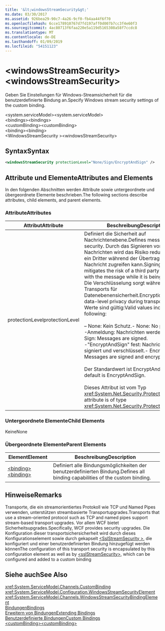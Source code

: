 ```yaml
---
title: '&lt;windowsStreamSecurity&gt;'
ms.date: 03/30/2017
ms.assetid: 926bea29-90c7-4a26-9cf0-fb4aa44f6f70
ms.openlocfilehash: 6cce178910767d7fd197aff0d007b7cc3f4e60f3
ms.sourcegitcommit: 4ac80713f6faa220e5a119d5165308a58f7ccdc8
ms.translationtype: MT
ms.contentlocale: de-DE
ms.lasthandoff: 01/09/2019
ms.locfileid: "54151123"
---
```

# <a name="ltwindowsstreamsecuritygt"></a><span data-ttu-id="71158-102">&lt;windowsStreamSecurity&gt;</span><span class="sxs-lookup"><span data-stu-id="71158-102">&lt;windowsStreamSecurity&gt;</span></span>
<span data-ttu-id="71158-103">Geben Sie Einstellungen für Windows-Streamsicherheit für die benutzerdefinierte Bindung an.</span><span class="sxs-lookup"><span data-stu-id="71158-103">Specify Windows stream security settings of the custom binding.</span></span>  
  
 <span data-ttu-id="71158-104">\<system.serviceModel></span><span class="sxs-lookup"><span data-stu-id="71158-104">\<system.serviceModel></span></span>  
<span data-ttu-id="71158-105">\<bindings></span><span class="sxs-lookup"><span data-stu-id="71158-105">\<bindings></span></span>  
<span data-ttu-id="71158-106">\<customBinding></span><span class="sxs-lookup"><span data-stu-id="71158-106">\<customBinding></span></span>  
<span data-ttu-id="71158-107">\<binding></span><span class="sxs-lookup"><span data-stu-id="71158-107">\<binding></span></span>  
<span data-ttu-id="71158-108">\<WindowsStreamSecurity ></span><span class="sxs-lookup"><span data-stu-id="71158-108">\<windowsStreamSecurity></span></span>  
  
## <a name="syntax"></a><span data-ttu-id="71158-109">Syntax</span><span class="sxs-lookup"><span data-stu-id="71158-109">Syntax</span></span>  
  
```xml  
<windowsStreamSecurity protectionLevel="None/Sign/EncryptAndSign" />
```  
  
## <a name="attributes-and-elements"></a><span data-ttu-id="71158-110">Attribute und Elemente</span><span class="sxs-lookup"><span data-stu-id="71158-110">Attributes and Elements</span></span>  
 <span data-ttu-id="71158-111">In den folgenden Abschnitten werden Attribute sowie untergeordnete und übergeordnete Elemente beschrieben.</span><span class="sxs-lookup"><span data-stu-id="71158-111">The following sections describe attributes, child elements, and parent elements.</span></span>  
  
### <a name="attributes"></a><span data-ttu-id="71158-112">Attribute</span><span class="sxs-lookup"><span data-stu-id="71158-112">Attributes</span></span>  
  
|<span data-ttu-id="71158-113">Attribut</span><span class="sxs-lookup"><span data-stu-id="71158-113">Attribute</span></span>|<span data-ttu-id="71158-114">Beschreibung</span><span class="sxs-lookup"><span data-stu-id="71158-114">Description</span></span>|  
|---------------|-----------------|  
|<span data-ttu-id="71158-115">protectionLevel</span><span class="sxs-lookup"><span data-stu-id="71158-115">protectionLevel</span></span>|<span data-ttu-id="71158-116">Definiert die Sicherheit auf Nachrichtenebene.</span><span class="sxs-lookup"><span data-stu-id="71158-116">Defines message-level security.</span></span> <span data-ttu-id="71158-117">Durch das Signieren von Nachrichten wird das Risiko reduziert, dass ein Dritter während der Übertragung auf die Nachricht zugreifen kann.</span><span class="sxs-lookup"><span data-stu-id="71158-117">Signing messages mitigates the risk of a third party tampering with the message while it is being transferred.</span></span> <span data-ttu-id="71158-118">Die Verschlüsselung sorgt während des Transports für Datenebenensicherheit.</span><span class="sxs-lookup"><span data-stu-id="71158-118">Encryption provides data-level privacy during transport.</span></span> <span data-ttu-id="71158-119">Folgende Werte sind gültig:</span><span class="sxs-lookup"><span data-stu-id="71158-119">Valid values include the following:</span></span><br /><br /> <span data-ttu-id="71158-120">– None: Kein Schutz.</span><span class="sxs-lookup"><span data-stu-id="71158-120">-   None: No protection.</span></span><br /><span data-ttu-id="71158-121">-Anmeldung: Nachrichten werden signiert.</span><span class="sxs-lookup"><span data-stu-id="71158-121">-   Sign: Messages are signed.</span></span><br /><span data-ttu-id="71158-122">-"EncryptAndSign" fest: Nachrichten werden signiert und verschlüsselt.</span><span class="sxs-lookup"><span data-stu-id="71158-122">-   EncryptAndSign: Messages are signed and encrypted.</span></span><br /><br /> <span data-ttu-id="71158-123">Der Standardwert ist EncryptAndSign.</span><span class="sxs-lookup"><span data-stu-id="71158-123">The default is EncryptAndSign.</span></span><br /><br /> <span data-ttu-id="71158-124">Dieses Attribut ist vom Typ <xref:System.Net.Security.ProtectionLevel>.</span><span class="sxs-lookup"><span data-stu-id="71158-124">This attribute is of type <xref:System.Net.Security.ProtectionLevel>.</span></span>|  
  
### <a name="child-elements"></a><span data-ttu-id="71158-125">Untergeordnete Elemente</span><span class="sxs-lookup"><span data-stu-id="71158-125">Child Elements</span></span>  
 <span data-ttu-id="71158-126">Keine</span><span class="sxs-lookup"><span data-stu-id="71158-126">None</span></span>  
  
### <a name="parent-elements"></a><span data-ttu-id="71158-127">Übergeordnete Elemente</span><span class="sxs-lookup"><span data-stu-id="71158-127">Parent Elements</span></span>  
  
|<span data-ttu-id="71158-128">Element</span><span class="sxs-lookup"><span data-stu-id="71158-128">Element</span></span>|<span data-ttu-id="71158-129">Beschreibung</span><span class="sxs-lookup"><span data-stu-id="71158-129">Description</span></span>|  
|-------------|-----------------|  
|[<span data-ttu-id="71158-130">\<binding></span><span class="sxs-lookup"><span data-stu-id="71158-130">\<binding></span></span>](../../../../../docs/framework/misc/binding.md)|<span data-ttu-id="71158-131">Definiert alle Bindungsmöglichkeiten der benutzerdefinierten Bindung.</span><span class="sxs-lookup"><span data-stu-id="71158-131">Defines all binding capabilities of the custom binding.</span></span>|  
  
## <a name="remarks"></a><span data-ttu-id="71158-132">Hinweise</span><span class="sxs-lookup"><span data-stu-id="71158-132">Remarks</span></span>  
 <span data-ttu-id="71158-133">Transporte, die ein streamorientiertes Protokoll wie TCP und Named Pipes verwenden, unterstützen streambasierte Transportupgrades.</span><span class="sxs-lookup"><span data-stu-id="71158-133">Transports that use a stream-oriented protocol such as TCP and named pipes support stream-based transport upgrades.</span></span> <span data-ttu-id="71158-134">Vor allem WCF bietet Sicherheitsupgrades.</span><span class="sxs-lookup"><span data-stu-id="71158-134">Specifically, WCF provides security upgrades.</span></span> <span data-ttu-id="71158-135">Die Konfiguration dieser transportsichersicherheit wird durch dieses Konfigurationselement sowie durch gekapselt [ \<SslStreamSecurity >](../../../../../docs/framework/configure-apps/file-schema/wcf/sslstreamsecurity.md), die konfiguriert und einer benutzerdefinierten Bindung hinzugefügt werden können</span><span class="sxs-lookup"><span data-stu-id="71158-135">The configuration of this transport security is encapsulated by this configuration element  as well as by [\<sslStreamSecurity>](../../../../../docs/framework/configure-apps/file-schema/wcf/sslstreamsecurity.md), which can be configured and added to a custom binding</span></span>  
  
## <a name="see-also"></a><span data-ttu-id="71158-136">Siehe auch</span><span class="sxs-lookup"><span data-stu-id="71158-136">See Also</span></span>  
 <xref:System.ServiceModel.Channels.CustomBinding>  
 <xref:System.ServiceModel.Configuration.WindowsStreamSecurityElement>  
 <xref:System.ServiceModel.Channels.WindowsStreamSecurityBindingElement>  
 [<span data-ttu-id="71158-137">Bindungen</span><span class="sxs-lookup"><span data-stu-id="71158-137">Bindings</span></span>](../../../../../docs/framework/wcf/bindings.md)  
 [<span data-ttu-id="71158-138">Erweitern von Bindungen</span><span class="sxs-lookup"><span data-stu-id="71158-138">Extending Bindings</span></span>](../../../../../docs/framework/wcf/extending/extending-bindings.md)  
 [<span data-ttu-id="71158-139">Benutzerdefinierte Bindungen</span><span class="sxs-lookup"><span data-stu-id="71158-139">Custom Bindings</span></span>](../../../../../docs/framework/wcf/extending/custom-bindings.md)  
 [<span data-ttu-id="71158-140">\<customBinding></span><span class="sxs-lookup"><span data-stu-id="71158-140">\<customBinding></span></span>](../../../../../docs/framework/configure-apps/file-schema/wcf/custombinding.md)
